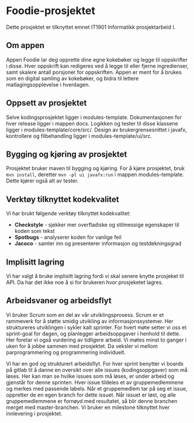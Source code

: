 # Foodie-prosjektet 

Dette prosjektet er tilknyttet emnet IT1901 Informatikk prosjektarbeid I.

## Om appen
Appen Foodie lar deg opprette dine egne kokebøker og legge til oppskrifter i disse. Hver oppskrift kan redigeres ved å legge til eller fjerne ingredienser, samt skalere antall porsjoner for oppskriften. Appen er ment for å brukes som en digital samling av kokebøker, og bidra til lettere matlagingsopplevelse i hverdagen. 

## Oppsett av prosjektet 
Selve kodingsprosjektet ligger i modules-template.
Dokumentasjonen for hver release ligger i mappen docs.
Logikken og tester til disse klassene ligger i modules-template/core/src/.
Design av brukergrensesnittet i javafx, kontrollere og filbehandling ligger i modules-template/ui/src.

## Bygging og kjøring av prosjektet
Prosjektet bruker maven til bygging og kjøring. 
For å kjøre prosjektet, bruk `mvn install`, deretter `mvn -pl ui javafx:run` i mappen modules-template. Dette kjører også alt av tester. 

## Verktøy tilknyttet kodekvalitet
Vi har brukt følgende verktøy tilknyttet kodekvalitet:

- **Checkstyle** - sjekker mer overfladiske og stilmessige egenskaper til koden som tekst
- **Spotbugs** - analyserer koden for vanlige feil
- **Jacoco** - samler inn og presenterer informasjon og testdekningsgrad


## Implisitt lagring
Vi har valgt å bruke implisitt lagring fordi vi skal senere knytte prosjeket til API. Da har det ikke noe å si for brukeren hvor prosjeketet lagres. 

## Arbeidsvaner og arbeidsflyt
Vi bruker Scrum som en del av vår utviklingsprosess. Scrum er et rammeverk for å støtte smidig utvikling av informasjonssystemer. 
Her struktureres utviklingen i sykler kalt sprinter. For hvert møte setter vi oss et sprint-goal for dagen, og planlegger arbeidsoppgaver i henhold til dette. Her foretar vi også vurdering av tidligere arbeid. Vi møtes minst to ganger i uken for å jobbe sammen med prosjektet. 
Da veksler vi mellom parprogrammering og programmering individuelt. 

Vi har en god og strukturert arbeidsflyt. For hver sprint benytter vi boards på gitlab til å danne en oversikt over alle issues (kodingsoppgaver) som må løses. Her kan man se hvilke issues som må løses, er under arbeid og gjenstår for denne sprinten. Hver issue tildeles et av gruppemedlemmene og merkes med passende labels. Når et gruppemedlem tar på seg et issue, oppretter de en egen branch for dette issuet. Når issuet er løst, og alle gruppemedlemmene er fornøyd med resultatet, så blir denne branchen merget med master-branchen. Vi bruker en milestone tilknyttet hver innlevering i prosjektet. 




